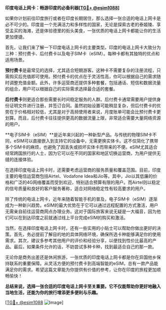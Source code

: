 **印度电话上网卡：畅游印度的必备利器[[TG💪+ @esim1088](https://t.me/s/esim1088)]**

如果你计划前往印度旅行或者在印度长期居住，那么选择一张合适的电话上网卡是必不可少的。印度是一个充满活力和多样性的国家，无论是探索古老的泰姬陵、享受孟买的海滩，还是体验德里的街头美食，一张优质的电话上网卡都能让你的生活更加便捷。

首先，让我们来了解一下印度电话上网卡的主要类型。印度的电话上网卡大致分为三种：预付费卡、后付费卡以及电子SIM卡（eSIM）。每种卡都有其独特的优点和适用场景。

**预付费卡**是最常见的选择，尤其适合短期游客。这种卡不需要复杂的注册流程，只需购买后充值即可使用。预付费卡的优点在于灵活性高，你可以根据自己的需求随时调整充值金额。此外，许多运营商还提供多种套餐，包括通话、短信和数据流量的组合，用户可以根据自己的实际需求选择最合适的套餐。

**后付费卡**则更适合那些需要长时间稳定服务的人群。后付费卡通常需要用户提供身份证明文件进行注册，并签订合同。虽然初始设置可能稍显复杂，但后付费卡的优势在于价格相对较低，尤其是对于高频使用者来说，月度账单可能会比预付费卡更划算。而且，后付费卡往往提供更高的数据流量上限，非常适合需要大量网络资源的用户。

**电子SIM卡（eSIM）**是近年来兴起的一种新型产品。与传统的物理SIM卡不同，eSIM可以直接嵌入到支持它的设备中，无需更换实体卡。这不仅简化了携带多个SIM卡的麻烦，也避免了因丢失或损坏实体卡而带来的不便。eSIM尤其适合经常跨国旅行的人士，因为它可以在不同的国家和地区切换运营商，为用户提供无缝的连接体验。

在选择印度电话上网卡时，还需要考虑运营商的服务质量和覆盖范围。目前，印度主要的电信运营商包括Airtel、Vodafone Idea和Jio等。其中，Jio以其低廉的价格和广泛的4G网络覆盖而受到欢迎，特别适合预算有限的用户。而Airtel则以稳定的信号质量和良好的客户服务著称，适合对网络稳定性有较高要求的用户。

除了传统的电话上网卡，近年来随着智能手机的普及，电子SIM卡（eSIM）逐渐成为一种新兴趋势。eSIM的最大优势在于它可以通过远程配置的方式激活，用户无需亲自前往运营商网点办理业务。这对于国际旅客来说无疑是一大福音，因为他们可以在到达印度之前就通过线上平台完成eSIM的购买和激活。

当然，在选择印度电话上网卡时，还有一些实用的小贴士可以帮助你做出更好的决策。首先，务必提前了解目的地的具体网络环境，确保所选卡种能够满足你的使用需求。其次，建议多参考其他用户的评价和经验分享，以便找到性价比最高的产品。最后，如果条件允许的话，不妨尝试多种卡种，找到最适合自己的那一款。

无论你是商务出差还是休闲旅游，一张优质的印度电话上网卡都是你在异国他乡保持联系的重要保障。从灵活方便的预付费卡到高端智能的eSIM，总有一款产品能满足你的需求。希望这篇文章能为你提供有价值的参考，让你在印度的旅程更加顺畅愉快！

**总结来说，选择一张合适的印度电话上网卡至关重要。它不仅能帮助你更好地融入当地生活，还能为你的旅行增添更多便利与乐趣。**

[[TG💪+ @esim1088](https://t.me/s/esim1088) ![Image](https://i.postimg.cc/4NQfJmqS/Snipaste-2025-05-13-00-14-12.png)]